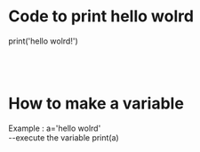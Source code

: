 <h1>Code to print hello wolrd</h1>
<p>print('hello wolrd!')</p><br><br>

<h1>How to make a variable</h1>
<p> Example :  a='hello wolrd'<br>--execute the variable print(a)</p>
